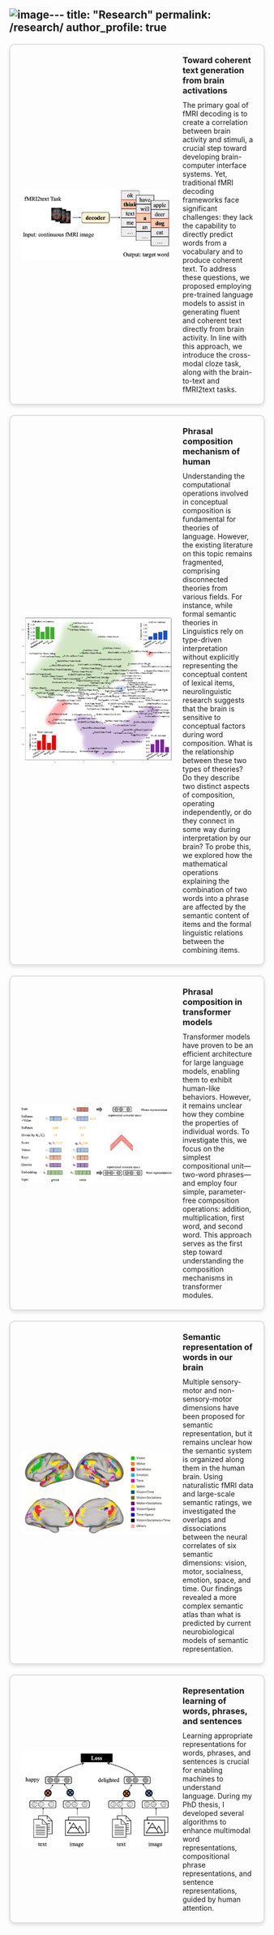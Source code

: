 ![image](https://github.com/user-attachments/assets/c5a59638-b2e0-4c54-8d41-6a82e4314acb)---
title: "Research"
permalink: /research/
author_profile: true
---

<style>
.project-box {
    border: 2px solid #ddd;
    border-radius: 10px;
    padding: 20px;
    margin: 20px 0;
    display: flex;
    align-items: center;
    box-shadow: 0px 4px 6px rgba(0, 0, 0, 0.1);
}

.project-box img {
    max-width: 300px; /* Adjust as needed */
    max-height: 300px; /* Adjust as needed */
    border-radius: 10px;
    margin-right: 20px;
}

.project-box .content {
    flex-grow: 1;
}

.project-box h3 {
    margin: 0 0 10px 0;
}

.project-box p {
    margin: 0;
}
</style>

<div class="project-box">
    <img src="https://raw.githubusercontent.com/wangshaonan/wangshaonan.github.io/master/research/neuralde.png" alt="Project Image">
    <div class="content">
        <h3>Toward coherent text generation from brain activations</h3>
        <p>The primary goal of fMRI decoding is to create a correlation between brain activity and stimuli, a crucial step toward developing brain-computer interface systems. Yet, traditional fMRI decoding frameworks face significant challenges: they lack the capability to directly predict words from a vocabulary and to produce coherent text. To address these questions, we proposed employing pre-trained language models to assist in generating fluent and coherent text directly from brain activity. In line with this approach, we introduce the cross-modal cloze task, along with the brain-to-text and fMRI2text tasks. </p>
    </div>
</div>

<div class="project-box">
    <img src="https://raw.githubusercontent.com/wangshaonan/wangshaonan.github.io/master/research/compfunc.png" alt="Project Image">
    <div class="content">
        <h3>Phrasal composition mechanism of human</h3>
        <p> Understanding the computational operations involved in conceptual composition is fundamental for theories of language. However, the existing literature on this topic remains fragmented, comprising disconnected theories from various fields. For instance, while formal semantic theories in Linguistics rely on type-driven interpretation without explicitly representing the conceptual content of lexical items, neurolinguistic research suggests that the brain is sensitive to conceptual factors during word composition. What is the relationship between these two types of theories? Do they describe two distinct aspects of composition, operating independently, or do they connect in some way during interpretation by our brain? To probe this, we explored how the mathematical operations explaining the combination of two words into a phrase are affected by the semantic content of items and the formal linguistic relations between the combining items. </p>
    </div>
</div>

<div class="project-box">
    <img src="https://raw.githubusercontent.com/wangshaonan/wangshaonan.github.io/master/research/comptrans.png" alt="Project Image">
    <div class="content">
        <h3>Phrasal composition in transformer models</h3>
        <p>Transformer models have proven to be an efficient architecture for large language models, enabling them to exhibit human-like behaviors. However, it remains unclear how they combine the properties of individual words. To investigate this, we focus on the simplest compositional unit—two-word phrases—and employ four simple, parameter-free composition operations: addition, multiplication, first word, and second word. This approach serves as the first step toward understanding the composition mechanisms in transformer modules.</p>
    </div>
</div>

<div class="project-box">
    <img src="https://raw.githubusercontent.com/wangshaonan/wangshaonan.github.io/master/research/brainword.png" alt="Project Image">
    <div class="content">
        <h3>Semantic representation of words in our brain</h3>
        <p>Multiple sensory-motor and non-sensory-motor dimensions have been proposed for semantic representation, but it remains unclear how the semantic system is organized along them in the human brain. Using naturalistic fMRI data and large-scale semantic ratings, we investigated the overlaps and dissociations between the neural correlates of six semantic dimensions: vision, motor, socialness, emotion, space, and time. Our findings revealed a more complex semantic atlas than what is predicted by current neurobiological models of semantic representation.</p>
    </div>
</div>

<div class="project-box">
    <img src="https://raw.githubusercontent.com/wangshaonan/wangshaonan.github.io/master/research/repl.png" alt="Project Image">
    <div class="content">
        <h3>Representation learning of words, phrases, and sentences</h3>
        <p>Learning appropriate representations for words, phrases, and sentences is crucial for enabling machines to understand language. During my PhD thesis, I developed several algorithms to enhance multimodal word representations, compositional phrase representations, and sentence representations, guided by human attention.</p>
    </div>
</div>
